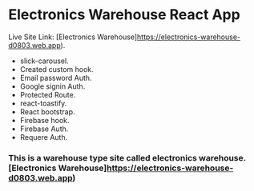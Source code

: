 # Electronics Warehouse React App

Live Site Link: [Electronics Warehouse]https://electronics-warehouse-d0803.web.app).

- slick-carousel.
- Created custom hook.
- Email password Auth.
- Google signin Auth.
- Protected Route.
- react-toastify.
- React bootstrap.
- Firebase hook.
- Firebase Auth.
- Requere Auth.


### This is a warehouse type site called electronics warehouse. [Electronics Warehouse]https://electronics-warehouse-d0803.web.app) 